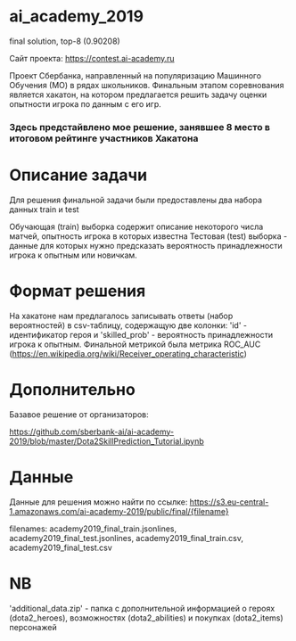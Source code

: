 # ai_academy_2019
final solution, top-8 (0.90208)

Сайт проекта: https://contest.ai-academy.ru

Проект Сбербанка, направленный на популяризацию Машинного Обучения (МО) в рядах школьников. Финальным этапом соревнования является хакатон, на котором предлагается решить задачу оценки опытности игрока по данным с его игр.
### Здесь предстайвлено мое решение, занявшее 8 место в итоговом рейтинге участников Хакатона

# Описание задачи

Для решения финальной задачи были предоставлены два набора данных train и test

Обучающая (train) выборка содержит описание некоторого числа матчей, опытность игрока в которых известна
Тестовая (test) выборка - данные для которых нужно предсказать вероятность принадлежности игрока к опытным или новичкам.

# Формат решения

На хакатоне нам предлагалось записывать ответы (набор вероятностей) в csv-таблицу, содержащую две колонки: 'id' - идентификатор героя и 'skilled_prob' - вероятность принадлежности игрока к опытным.
Финальной метрикой была метрика ROC_AUC (https://en.wikipedia.org/wiki/Receiver_operating_characteristic)

# Дополнительно

Базавое решение от организаторов:

https://github.com/sberbank-ai/ai-academy-2019/blob/master/Dota2SkillPrediction_Tutorial.ipynb

# Данные

Данные для решения можно найти по ссылке:
https://s3.eu-central-1.amazonaws.com/ai-academy-2019/public/final/{filename}

filenames: academy2019_final_train.jsonlines, academy2019_final_test.jsonlines, academy2019_final_train.csv, academy2019_final_test.csv


# NB 
'additional_data.zip' - папка с дополнительной информацией о героях (dota2_heroes), возможностях (dota2_abilities) и покупках (dota2_items) персонажей 
